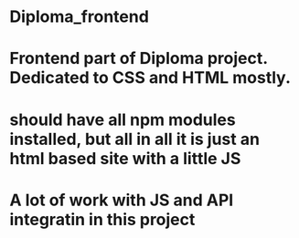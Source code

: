 # Diploma_frontend
# Frontend part of Diploma project. Dedicated to CSS and HTML mostly.
# should have all npm modules installed, but all in all it is just an html based site with a little JS
# A lot of work with JS and API integratin in this project